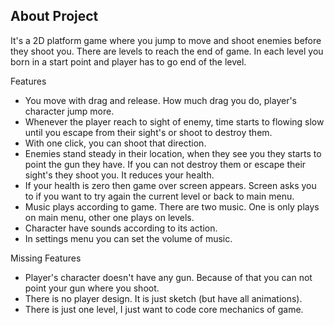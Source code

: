 ## About Project

It's a 2D platform game where you jump to move and shoot enemies before they shoot you. There are levels to reach the end of game. In each level you born in a start point
and player has to go end of the level.

Features
- You move with drag and release. How much drag you do, player's character jump more.
- Whenever the player reach to sight of enemy, time starts to flowing slow until you escape from their sight's or shoot to destroy them.
- With one click, you can shoot that direction.
- Enemies stand steady in their location, when they see you they starts to point the gun they have. If you can not destroy them or escape their sight's they shoot you. It reduces your health.
- If your health is zero then game over screen appears. Screen asks you to if you want to try again the current level or back to main menu.
- Music plays according to game. There are two music. One is only plays on main menu, other one plays on levels.
- Character have sounds according to its action.
- In settings menu you can set the volume of music.

Missing Features
- Player's character doesn't have any gun. Because of that you can not point your gun where you shoot.
- There is no player design. It is just sketch (but have all animations).
- There is just one level, I just want to code core mechanics of game.
